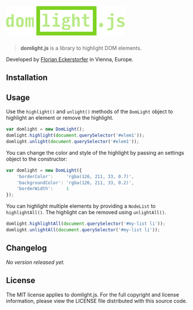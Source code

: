 ![domlight.js](https://raw.githubusercontent.com/florianeckerstorfer/domlight.js/master/docs/domlightjs.png)
===

> **domlight.js** is a library to highlight DOM elements.

Developed by [Florian Eckerstorfer](https://florian.ec) in Vienna, Europe.

Installation
------------


Usage
-----

Use the `highlight()` and `unlight()` methods of the `DomLight` object to highlight an element or remove the highlight.
```javascript
var domlight = new DomLight();
domlight.highlight(document.querySelector('#elem1'));
domlight.unlight(document.querySelector('#elem1'));
```

You can change the color and style of the highlight by passing an settings object to the constructor:
```javascript
var domlight = new DomLight({
    'borderColor':     'rgba(126, 211, 33, 0.7)',
    'backgroundColor': 'rgba(126, 211, 33, 0.2)',
    'borderWidth':     1
});
```

You can highlight multiple elements by providing a `NodeList` to `highlightAll()`. The highlight can be removed using `unlightAll()`.
```javascript
domlight.highlightAll(document.querySelector('#my-list li'));
domlight.unlightAll(document.querySelector('#my-list li'));
```

Changelog
---------

*No version released yet.*

License
--------

The MIT license applies to domlight.js. For the full copyright and license information, please view the LICENSE file distributed with this source code.

